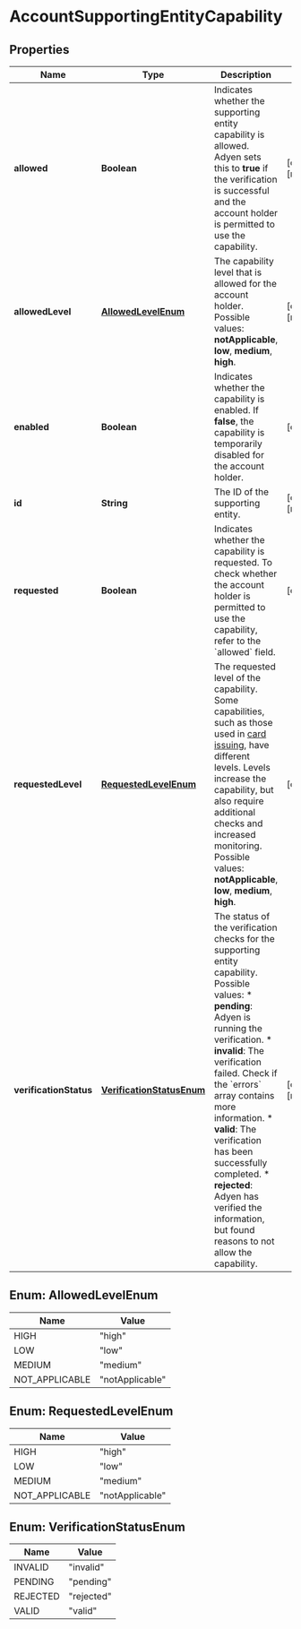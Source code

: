

# AccountSupportingEntityCapability


## Properties

| Name | Type | Description | Notes |
|------------ | ------------- | ------------- | -------------|
|**allowed** | **Boolean** | Indicates whether the supporting entity capability is allowed. Adyen sets this to **true** if the verification is successful and the account holder is permitted to use the capability. |  [optional] [readonly] |
|**allowedLevel** | [**AllowedLevelEnum**](#AllowedLevelEnum) | The capability level that is allowed for the account holder.  Possible values: **notApplicable**, **low**, **medium**, **high**. |  [optional] [readonly] |
|**enabled** | **Boolean** | Indicates whether the capability is enabled. If **false**, the capability is temporarily disabled for the account holder. |  [optional] |
|**id** | **String** | The ID of the supporting entity. |  [optional] [readonly] |
|**requested** | **Boolean** | Indicates whether the capability is requested. To check whether the account holder is permitted to use the capability, refer to the &#x60;allowed&#x60; field. |  [optional] |
|**requestedLevel** | [**RequestedLevelEnum**](#RequestedLevelEnum) | The requested level of the capability. Some capabilities, such as those used in [card issuing](https://docs.adyen.com/issuing/add-capabilities#capability-levels), have different levels. Levels increase the capability, but also require additional checks and increased monitoring.  Possible values: **notApplicable**, **low**, **medium**, **high**. |  [optional] |
|**verificationStatus** | [**VerificationStatusEnum**](#VerificationStatusEnum) | The status of the verification checks for the supporting entity capability.  Possible values:  * **pending**: Adyen is running the verification.  * **invalid**: The verification failed. Check if the &#x60;errors&#x60; array contains more information.  * **valid**: The verification has been successfully completed.  * **rejected**: Adyen has verified the information, but found reasons to not allow the capability.  |  [optional] [readonly] |



## Enum: AllowedLevelEnum

| Name | Value |
|---- | -----|
| HIGH | &quot;high&quot; |
| LOW | &quot;low&quot; |
| MEDIUM | &quot;medium&quot; |
| NOT_APPLICABLE | &quot;notApplicable&quot; |



## Enum: RequestedLevelEnum

| Name | Value |
|---- | -----|
| HIGH | &quot;high&quot; |
| LOW | &quot;low&quot; |
| MEDIUM | &quot;medium&quot; |
| NOT_APPLICABLE | &quot;notApplicable&quot; |



## Enum: VerificationStatusEnum

| Name | Value |
|---- | -----|
| INVALID | &quot;invalid&quot; |
| PENDING | &quot;pending&quot; |
| REJECTED | &quot;rejected&quot; |
| VALID | &quot;valid&quot; |




